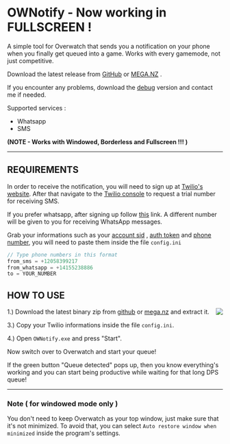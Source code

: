 # OWNotify - Now working in FULLSCREEN !

A simple tool for Overwatch that sends you a notification on your phone when you finally get queued into a game. Works with every gamemode, not just competitive.

Download the latest release from <a class="github-button" href="https://github.com/crownium/OWNotify/releases/download/v1.1/OWNotify.zip" data-icon="octicon-download" data-size="large" aria-label="Download crownium/OWNotify on GitHub">GitHub</a> or <a class="github-button" href="https://mega.nz/file/bGw0lZSJ#Jx7zBFljlZ6e5NtL7N0g6CwBhQVqps_mNSB-_HvBQa4" data-icon="octicon-download" data-size="large" aria-label="Download crownium/OWNotify on GitHub">MEGA.NZ</a> .

If you encounter any problems, download the [debug](https://mega.nz/file/zXx0hbJS#MNwpw4SgcneNJZhdwbrg2YuDlaFwRJAtg3ZaY5ki_ms) version and contact me if needed.

Supported services :

- Whatsapp
- SMS

**(NOTE - Works with Windowed, Borderless and Fullscreen !!! )**

---

## REQUIREMENTS

In order to receive the notification, you will need to sign up at [Twilio's website](https://www.twilio.com/try-twilio). After that navigate to the [Twilio console](https://www.twilio.com/console) to request a trial number for receiving SMS.

<!-- <img align="right" src="https://i.postimg.cc/85dpc4rQ/console.png" height=250> -->

If you prefer whatsapp, after signing up follow [this](https://www.twilio.com/console/sms/whatsapp/learn) link. A different number will be given to you for receiving WhatsApp messages.

Grab your informations such as your <u>account sid</u> , <u>auth token</u> and <u>phone number</u>, you will need to paste them inside the file `config.ini`


```c
// Type phone numbers in this format
from_sms = +12058399217
from_whatsapp = +14155238886
to = YOUR_NUMBER
```

## HOW TO USE

>><img align="right" src="https://i.postimg.cc/g0FrdtxH/demo.png">

1.) Download the latest binary zip from [github](https://github.com/crownium/OWNotify/releases/download/v1.1/OWNotify.zip) or [mega.nz](https://mega.nz/file/bGw0lZSJ#Jx7zBFljlZ6e5NtL7N0g6CwBhQVqps_mNSB-_HvBQa4) and extract it.

3.) Copy your Twilio informations inside the file `config.ini`.

4.) Open `OWNotify.exe` and press "Start".

Now switch over to Overwatch and start your queue!

If the green button "Queue detected" pops up, then you know everything's working and you can start being productive while waiting for that long DPS queue!

---

### Note ( for windowed mode only )

You don't need to keep Overwatch as your top window, just make sure that it's not minimized. To avoid that, you can select `Auto restore window when minimized` inside the program's settings.
